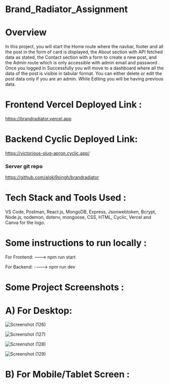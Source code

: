 # Brand_Radiator_Assignment

# Overview
In this project, you will start the Home route where the navbar, footer and all the post in the form of card is displayed,  the About section with API fetched data as stated, the Contact section with a form to create a new post, and the Admin route which is only accessible with admin email  and password . Once you logged in Successfully you will move to a dashboard where all the data of the post is visible in tabular format. You can either delete or edit the post data only if you are an admin. While Editing you will be having previous data.

# Frontend Vercel Deployed Link :
https://brandradiator.vercel.app

# Backend Cyclic Deployed Link: 
https://victorious-slug-apron.cyclic.app/

###  Server git repo
https://github.com/aloki9singh/brandradiator

# Tech Stack and Tools Used :

VS Code, Postman, React.js, MongoDB, Express, Jsonwebtoken, Bcrypt, Node.js, nodemon, dotenv, mongoose, CSS, HTML, Cyclic, Vercel and Canva for the logo.

# Some instructions to run locally :


For Frontend: ---> npm run start

For Backend: ----> npm run dev




# Some Project Screenshots :
# A) For Desktop:
![Screenshot (126)](https://user-images.githubusercontent.com/107742899/235376462-d928c3ba-4ed9-43e7-a358-f40eaba522ba.png)

![Screenshot (127)](https://user-images.githubusercontent.com/107742899/235376467-b4cf353e-2631-4ccb-b770-175fafccf1a3.png)

![Screenshot (128)](https://user-images.githubusercontent.com/107742899/235376474-db48c382-ab44-44ba-8d6c-b13d1d34ce11.png)

![Screenshot (129)](https://user-images.githubusercontent.com/107742899/235376480-2e18fd88-1744-4d4c-a9b5-ce1240b8d904.png)


# B) For Mobile/Tablet Screen :

